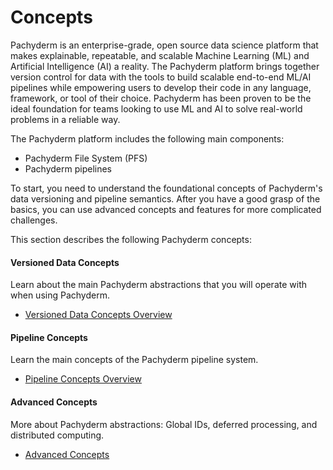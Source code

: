 # Concepts

Pachyderm is an enterprise-grade, open source data science platform that
makes explainable, repeatable, and scalable Machine Learning (ML) and
Artificial Intelligence (AI) a reality. The Pachyderm platform brings
together version control for data with the tools to build scalable
end-to-end ML/AI pipelines while empowering users to develop their
code in any language, framework, or tool of their choice. Pachyderm
has been proven to be the ideal foundation for teams looking to
use ML and AI to solve real-world problems in a reliable way.

The Pachyderm platform includes the following main components:

- Pachyderm File System (PFS)
- Pachyderm pipelines

To start, you need to understand the foundational concepts of Pachyderm's
data versioning and pipeline semantics. After you have a good grasp of
the basics, you can use advanced concepts and features for more
complicated challenges.

This section describes the following Pachyderm concepts:

<div class="row">
  <div class="column-2">
    <div class="card-square mdl-card mdl-shadow--2dp">
      <div class="mdl-card__title mdl-card--expand">
        <h4 class="mdl-card__title-text">Versioned Data Concepts &nbsp;&nbsp; &nbsp;<i class="fa fa-rocket"></i></h4>
      </div>
      <div class="mdl-card__supporting-text">
        Learn about the main Pachyderm abstractions that
        you will operate with when using Pachyderm.
      </div>
      <div class="mdl-card__actions mdl-card--border">
          <ul>
            <li><a href="data-concepts/" class="md-typeset md-link">
            Versioned Data Concepts Overview
            </a>
            </li>
          </ul>
      </div>
    </div>
  </div>
  <div class="column-2">
    <div class="card-square mdl-card mdl-shadow--2dp">
      <div class="mdl-card__title mdl-card--expand">
        <h4 class="mdl-card__title-text">Pipeline Concepts &nbsp;&nbsp;&nbsp;<i class="fa fa-cogs"></i></h4>
      </div>
      <div class="mdl-card__supporting-text">
        Learn the main concepts of the Pachyderm
        pipeline system.
      </div>
      <div class="mdl-card__actions mdl-card--border">
          <ul>
            <li><a href="pipeline-concepts/" class="md-typeset md-link">
            Pipeline Concepts Overview
           </a>
          </li>
       </div>
     </div>
  </div>
</div>
<div class="row">
  <div class="column-2">
    <div class="card-square mdl-card mdl-shadow--2dp">
      <div class="mdl-card__title mdl-card--expand">
        <h4 class="mdl-card__title-text">Advanced Concepts &nbsp;&nbsp; &nbsp;<i class="fa fa-rocket"></i></h4>
      </div>
      <div class="mdl-card__supporting-text">
        More about Pachyderm abstractions: Global IDs, 
        deferred processing, and distributed computing.
      </div>
      <div class="mdl-card__actions mdl-card--border">
          <ul>
            <li><a href="../concepts/advanced-concepts/globalID/" class="md-typeset md-link">
            Advanced Concepts
            </a>
            </li>
          </ul>
      </div>
    </div>
  </div>
  <div class="column-2">
  </div>
</div>

